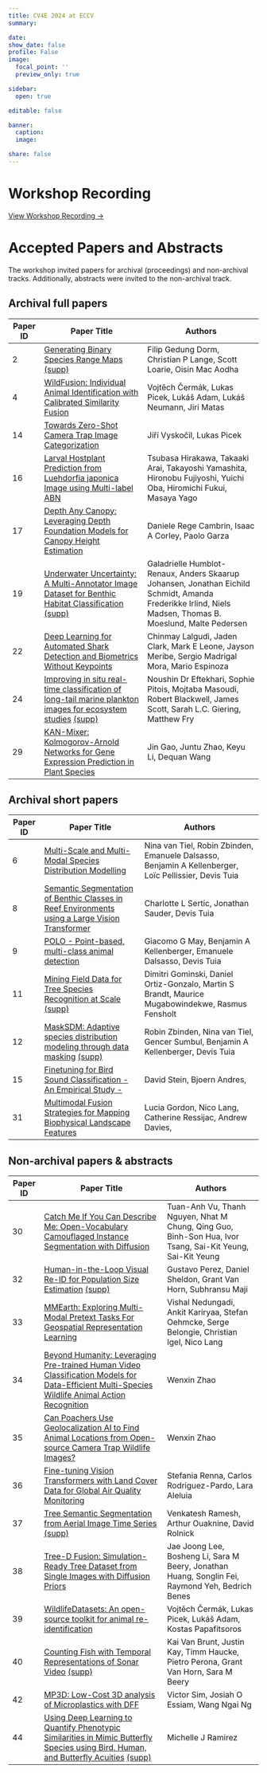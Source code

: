 ```yaml
---
title: CV4E 2024 at ECCV
summary:

date:
show_date: false
profile: False
image:
  focal_point: ''
  preview_only: true

sidebar:
  open: true

editable: false 

banner:
  caption:
  image:

share: false
---
```


# Workshop Recording


<a href="https://www.youtube.com/watch?v=Qjd816N8Z6o" style="text-decoration:underline;" target="_blank">View Workshop Recording &rarr;</a>

# Accepted Papers and Abstracts

The workshop invited papers for archival (proceedings) and non-archival tracks. Additionally, abstracts were invited to the non-archival track.

## Archival full papers

| Paper ID | Paper Title                                                                                          | Authors                                                                                                                                                   |
| -------- | ---------------------------------------------------------------------------------------------------- | --------------------------------------------------------------------------------------------------------------------------------------------------------- |
| 2        | [Generating Binary Species Range Maps](/papers/02.pdf) [(supp)](/papers/02-supp.pdf)                                                                 | Filip Gedung Dorm, Christian P Lange, Scott Loarie, Oisin Mac Aodha                                                                                       |
| 4        | [WildFusion: Individual Animal Identification with Calibrated Similarity Fusion](/papers/04.pdf)                       | Vojtěch Čermák, Lukas Picek, Lukáš Adam, Lukáš Neumann, Jiri Matas                                                                                        |
| 14       | [Towards Zero-Shot Camera Trap Image Categorization](/papers/14.pdf)                                                   | Jiří Vyskočil, Lukas Picek                                                                                                                                |
| 16       | [Larval Hostplant Prediction from Luehdorfia japonica Image using Multi-label ABN](/papers/16.pdf)                     | Tsubasa Hirakawa, Takaaki Arai, Takayoshi Yamashita, Hironobu Fujiyoshi, Yuichi Oba, Hiromichi Fukui, Masaya Yago                                         |
| 17       | [Depth Any Canopy: Leveraging Depth Foundation Models for Canopy Height Estimation](/papers/17.pdf)                    | Daniele Rege Cambrin, Isaac A Corley, Paolo Garza                                                                                                         |
| 19       | [Underwater Uncertainty: A Multi-Annotator Image Dataset for Benthic Habitat Classification](/papers/19.pdf) [(supp)](/papers/19-supp.pdf)           | Galadrielle Humblot-Renaux, Anders Skaarup Johansen, Jonathan Eichild Schmidt, Amanda Frederikke Irlind, Niels Madsen, Thomas B. Moeslund, Malte Pedersen |
| 22       | [Deep Learning for Automated Shark Detection and Biometrics Without Keypoints](/papers/22.pdf)                         | Chinmay Lalgudi, Jaden Clark, Mark E Leone, Jayson Meribe, Sergio Madrigal Mora, Mario Espinoza                                                           |
| 24       | [Improving in situ real-time classification of long-tail marine plankton images for ecosystem studies](/papers/24.pdf) [(supp)](/papers/24-supp.pdf) | Noushin Dr Eftekhari, Sophie Pitois, Mojtaba Masoudi, Robert Blackwell, James Scott, Sarah L.C. Giering, Matthew Fry                                      |
| 29       | [KAN-Mixer: Kolmogorov-Arnold Networks for Gene Expression Prediction in Plant Species](/papers/29.pdf)                | Jin Gao, Juntu Zhao, Keyu Li, Dequan Wang                                                                                                                 |

## Archival short papers

| Paper ID | Paper Title                                                                                    | Authors                                                                                               |
| -------- | ---------------------------------------------------------------------------------------------- | ----------------------------------------------------------------------------------------------------- |
| 6        | [Multi-Scale and Multi-Modal Species Distribution Modelling](/papers/06.pdf)                                     | Nina van Tiel, Robin Zbinden, Emanuele Dalsasso, Benjamin A Kellenberger, Loïc Pellissier, Devis Tuia |
| 8        | [Semantic Segmentation of Benthic Classes in Reef Environments using a Large Vision Transformer](/papers/08.pdf) | Charlotte L Sertic, Jonathan Sauder, Devis Tuia                                                       |
| 9        | [POLO - Point-based, multi-class animal detection](/papers/09.pdf)                                               | Giacomo G May, Benjamin A Kellenberger, Emanuele Dalsasso, Devis Tuia                                 |
| 11       | [Mining Field Data for Tree Species Recognition at Scale](/papers/11.pdf) [(supp)](/papers/11-supp.pdf)                                        | Dimitri Gominski, Daniel Ortiz-Gonzalo, Martin S Brandt, Maurice Mugabowindekwe, Rasmus Fensholt      |
| 12       | [MaskSDM: Adaptive species distribution modeling through data masking](/papers/12.pdf) [(supp)](/papers/12-supp.pdf)                           | Robin Zbinden, Nina van Tiel, Gencer Sumbul, Benjamin A Kellenberger, Devis Tuia                      |
| 15       | [Finetuning for Bird Sound Classification - An Empirical Study -](/papers/15.pdf)                                | David Stein, Bjoern Andres,                                                                           |
| 31       | [Multimodal Fusion Strategies for Mapping Biophysical Landscape Features](/papers/31.pdf)                        | Lucia Gordon, Nico Lang, Catherine Ressijac, Andrew Davies,                                           |

## Non-archival papers & abstracts

| Paper ID | Paper Title                                                                                                                                   | Authors                                                                                                   |
| -------- | --------------------------------------------------------------------------------------------------------------------------------------------- | --------------------------------------------------------------------------------------------------------- |
| 30       | [Catch Me If You Can Describe Me: Open-Vocabulary Camouflaged Instance Segmentation with Diffusion](/papers/30.pdf)                                             | Tuan-Anh Vu, Thanh Nguyen, Nhat M Chung, Qing Guo, Binh-Son Hua, Ivor Tsang, Sai-Kit Yeung, Sai-Kit Yeung |
| 32       | [Human-in-the-Loop Visual Re-ID for Population Size Estimation](/papers/32.pdf) [(supp)](/papers/32-supp.pdf)                                                                                 | Gustavo Perez, Daniel Sheldon, Grant Van Horn, Subhransu Maji                                             |
| 33       | [MMEarth: Exploring Multi-Modal Pretext Tasks For Geospatial Representation Learning](/papers/33.pdf)                                                           | Vishal Nedungadi, Ankit Kariryaa, Stefan Oehmcke, Serge Belongie, Christian Igel, Nico Lang               |
| 34       | [Beyond Humanity: Leveraging Pre-trained Human Video Classification Models for Data-Efficient Multi-Species Wildlife Animal Action Recognition](/papers/34.pdf) | Wenxin Zhao                                                                                               |
| 35       | [Can Poachers Use Geolocalization AI to Find Animal Locations from Open-source Camera Trap Wildlife Images?](/papers/35.pdf)                                    | Wenxin Zhao                                                                                               |
| 36       | [Fine-tuning Vision Transformers with Land Cover Data for Global Air Quality Monitoring](/papers/36.pdf)                                                        | Stefania Renna, Carlos Rodriguez-Pardo, Lara Aleluia                                                      |
| 37       | [Tree Semantic Segmentation from Aerial Image Time Series](/papers/37.pdf) [(supp)](/papers/37-supp.pdf)                                                                                      | Venkatesh Ramesh, Arthur Ouaknine, David Rolnick                                                          |
| 38       | [Tree-D Fusion: Simulation-Ready Tree Dataset from Single Images with Diffusion Priors](/papers/38.pdf)                                                         | Jae Joong Lee, Bosheng Li, Sara M Beery, Jonathan Huang, Songlin Fei, Raymond Yeh, Bedrich Benes          |
| 39       | [WildlifeDatasets: An open-source toolkit for animal re-identification](/papers/39.pdf)                                                                         | Vojtěch Čermák, Lukas Picek, Lukáš Adam, Kostas Papafitsoros                                              |
| 40       | [Counting Fish with Temporal Representations of Sonar Video](/papers/40.pdf) [(supp)](/papers/40-supp.pdf)                                                                                    | Kai Van Brunt, Justin Kay, Timm Haucke, Pietro Perona, Grant Van Horn, Sara M Beery                       |
| 42       | [MP3D: Low-Cost 3D analysis of Microplastics with DFF](/papers/42.pdf)                                                                                          | Victor Sim, Josiah O Essiam, Wang Ngai Ng                                                                 |
| 44       | [Using Deep Learning to Quantify Phenotypic Similarities in Mimic Butterfly Species using Bird, Human, and Butterfly Acuities](/papers/44.pdf) [(supp)](/papers/44_supp.pdf)                  | Michelle J Ramirez                                                                                        |
